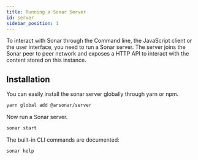 ```yaml
---
title: Running a Sonar Server
id: server
sidebar_position: 1
---
```


To interact with Sonar through the Command line, the JavaScript client or the user interface, you need to run a Sonar server. The server joins the Sonar peer to peer network and exposes a HTTP API to interact with the content stored on this instance. 

## Installation

You can easily install the sonar server globally through yarn or npm.
```bash
yarn global add @arsonar/server
```

Now run a Sonar server.
```bash
sonar start
```
The built-in CLI commands are documented:
```bash
sonar help
```

